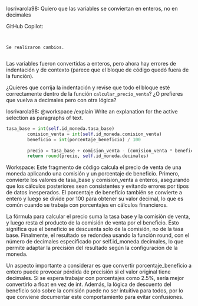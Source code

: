 losrivarola98: Quiero que las variables se conviertan en enteros, no en decimales

GitHub Copilot: 
```


Se realizaron cambios.


```
Las variables fueron convertidas a enteros, pero ahora hay errores de indentación y de contexto (parece que el bloque de código quedó fuera de la función). 

¿Quieres que corrija la indentación y revise que todo el bloque esté correctamente dentro de la función `calcular_precio_venta`? ¿O prefieres que vuelva a decimales pero con otra lógica?

losrivarola98: @workspace /explain Write an explanation for the active selection as paragraphs of text.

```python
tasa_base = int(self.id_moneda.tasa_base)
        comision_venta = int(self.id_moneda.comision_venta)
        beneficio = int(porcentaje_beneficio) / 100
        
        precio = tasa_base + comision_venta - (comision_venta * beneficio)
        return round(precio, self.id_moneda.decimales)
```



Workspace: Este fragmento de código calcula el precio de venta de una moneda aplicando una comisión y un porcentaje de beneficio. Primero, convierte los valores de tasa_base y comision_venta a enteros, asegurando que los cálculos posteriores sean consistentes y evitando errores por tipos de datos inesperados. El porcentaje de beneficio también se convierte a entero y luego se divide por 100 para obtener su valor decimal, lo que es común cuando se trabaja con porcentajes en cálculos financieros.

La fórmula para calcular el precio suma la tasa base y la comisión de venta, y luego resta el producto de la comisión de venta por el beneficio. Esto significa que el beneficio se descuenta solo de la comisión, no de la tasa base. Finalmente, el resultado se redondea usando la función round, con el número de decimales especificado por self.id_moneda.decimales, lo que permite adaptar la precisión del resultado según la configuración de la moneda.

Un aspecto importante a considerar es que convertir porcentaje_beneficio a entero puede provocar pérdida de precisión si el valor original tiene decimales. Si se espera trabajar con porcentajes como 2.5%, sería mejor convertirlo a float en vez de int. Además, la lógica de descuento del beneficio solo sobre la comisión puede no ser intuitiva para todos, por lo que conviene documentar este comportamiento para evitar confusiones.